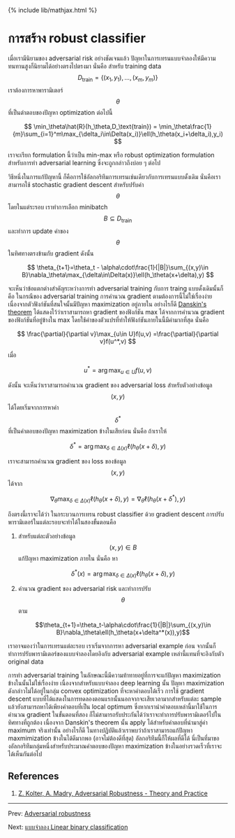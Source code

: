 {% include lib/mathjax.html %}
#  การสร้าง robust classifier

เมื่อเรามีนิยามของ adversarial risk อย่างชัดเจนแล้ว ปัญหาในการเทรนแบบจำลองให้มีความทนทานสูงก็นิยามได้อย่างตรงไปตรงมา นั่นคือ สำหรับ training data $$D_\text{train}=\{(x_1,y_1),\dots,(x_m,y_m)\}$$ เราต้องการหาพารามิเตอร์ $$\theta$$ ที่เป็นตำตอบของปัญหา optimization ต่อไปนี้

$$
\min_\theta\hat{R}(h_\theta,D_\text{train}) = \min_\theta\frac{1}{m}\sum_{i=1}^m\max_{\delta_i\in\Delta(x_i)}\ell(h_\theta(x_i+\delta_i),y_i)
$$

เราจะเรียก formulation นี้ว่าเป็น min-max หรือ robust optimization formulation สำหรับการทำ adversarial learning ซึ่งจะถูกกล่าวถึงบ่อย ๆ ต่อไป

วิธีหนึ่งในการแก้ปัญหานี้ ก็คือการใช้อัลกอริทึมการเทรนเช่นเดียวกับการเทรนแบบดั้งเดิม นั่นคือเราสามารถใช้ stochastic gradient descent สำหรับปรับค่า $$\theta$$ โดยในแต่ระรอบ เราทำการเลือก minibatch $$B\subseteq D_\text{train}$$ และทำการ update ค่าของ $$\theta$$ ในทิศทางตรงข้ามกับ gradient ดังนั้น

$$
\theta_{t+1}=\theta_t - \alpha\cdot\frac{1}{|B|}\sum_{(x,y)\in B}\nabla_\theta\max_{\delta\in\Delta(x)}\ell(h_\theta(x+\delta),y)
$$

จะเห็นว่าข้อแตกต่างสำคัญระหว่างการทำ adversarial training กับการ traing แบบดั้งเดิมนั้นก็คือ ในกรณีของ adversarial training การคำนวณ gradient ตามต้องการนี้ไม่ใช่เรื่องง่าย เนื่องจากตัวฟังก์ชันที่สนใจนั้นมีปัญหา maximization อยู่ภายใน อย่างไรก็ดี [Danskin's theorem](https://en.wikipedia.org/wiki/Danskin's_theorem) ได้แสดงไว้ว่าเราสามารถหา gradient ของฟังก์ชัน max ได้จากการคำนวณ gradient ของฟังก์ชันที่อยู่ข้างใน max โดยใช้ค่าของตัวแปรที่ทำให้ฟังก์ชันภายในนี้มีค่ามากที่สุด นั่นคือ

$$
\frac{\partial}{\partial v}\max_{u\in U}f(u,v) =\frac{\partial}{\partial v}f(u^*,v)
$$

เมื่อ

$$
u^*=\arg\max_{u\in U}f(u,v)
$$

ดังนั้น จะเห็นว่าเราสามารถคำนวณ gradient ของ adversarial loss สำหรับตัวอย่างข้อมูล $$(x,y)$$  ได้โดยเริ่มจากการหาค่า $$\delta^*$$ ที่เป็นคำตอบของปัญหา maximization ข้างในเสียก่อน นั่นคือ ถ้าเราให้

$$
\delta^*=\arg\max_{\delta\in\Delta(x)}\ell(h_\theta(x+\delta),y)
$$

เราจะสามารถคำนวณ gradient ของ loss ของข้อมูล $$(x,y)$$ ได้จาก

$$
\nabla_\theta\max_{\delta\in\Delta(x)}\ell(h_\theta(x+\delta),y) = \nabla_\theta\ell(h_\theta(x+\delta^*),y)
$$

ถึงตรงนี้เราจะได้ว่า ในกระบวนการเทรน robust classifier ด้วย gradient descent การปรับพารามิเตอร์ในแต่ละรอบจะทำได้ในสองขั้นตอนคือ

1. สำหรับแต่ละตัวอย่างข้อมูล $$(x,y)\in B$$ แก้ปัญหา maximization ภายใน นั่นคือ หา

    $$\delta^*(x)=\arg\max_{\delta\in\Delta(x)}\ell(h_\theta(x+\delta),y)$$

2. คำนวณ gradient ของ adversarial risk และทำการปรับ $$\theta$$ ตาม

    $$\theta_{t+1}=\theta_t-\alpha\cdot\frac{1}{|B|}\sum_{(x,y)\in B}\nabla_\theta\ell(h_\theta(x+\delta^*(x)),y)$$

เราอาจมองว่าในการเทรนแต่ละรอบ เราเริ่มจากการหา adversarial example ก่อน จากนั้นก็ทำการปรับพารามิเตอร์ของแบบจำลองโดยอิงกับ adversarial example เหล่านี้แทนที่จะอิงกับตัว original data

การทำ adversarial training ในลักษณะนี้มีความท้าทายอยู่ที่การจะแก้ปัญหา maximization ข้างในนั้นไม่ใช่เรื่องง่าย เนื่องจากสำหรับแบบจำลอง deep learning นั้น ปัญหา maximization ดังกล่าวไม่ได้อยู่ในกลุ่ม convex optimization ที่จะหาคำตอบได้เร็ว การใช้ gradient descent แบบที่ได้แสดงในการทดลองตอนแรกนั้นนอกจากจะเสียเวลามากสำหรับแต่ละ sample แล้วยังสามารถหาได้เพียงคำตอบที่เป็น local optimum ซึ่งหากเรานำคำตอบเหล่านี้มาใช้ในการคำนวณ gradient ในขั้นตอนที่สอง ก็ไม่สามารถรับประกันได้ว่าเราจะทำการปรับพารามิเตอร์ไปในทิศทางที่ถูกต้อง เนื่องจาก Danskin's theorem นั้น apply ได้สำหรับคำตอบที่นำมาสู่ค่า maximum จริงเท่านั้น อย่างไรก็ดี ในทางปฏิบัติแล้วเราพบว่าถ้าเราสามารถแก้ปัญหา maxmimization ข้างในได้ดีมากพอ (อาจไม่ต้องดีที่สุด) อัลกอริทึมนี้ก็ให้ผลที่ดีได้ นี่เป็นที่มาของอัลกอริทึมกลุ่มหนึ่งสำหรับประมาณคำตอบของปัญหา maximization ข้างในอย่างรวดเร็วที่เราจะได้เห็นกันต่อไป

## References
1. [Z. Kolter, A. Madry, Adversarial Robustness - Theory and Practice](https://adversarial-ml-tutorial.org)

---
Prev: [Adversarial robustness](https://vacharapat.github.io/Adversarial-Machine-Learning/docs/intro4)

Next: [แบบจำลอง Linear binary classification](https://vacharapat.github.io/Adversarial-Machine-Learning/docs/attack1)

